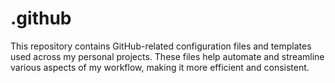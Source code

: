 # .github

This repository contains GitHub-related configuration files and templates used across my personal projects. These files help automate and streamline various aspects of my workflow, making it more efficient and consistent.
